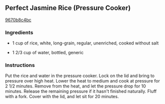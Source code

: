 ## Perfect Jasmine Rice (Pressure Cooker)

[9670b8c4bc](http://www.food.com/recipe/perfect-jasmine-rice-pressure-cooker-180640)

### Ingredients

 - 1 cup of rice, white, long-grain, regular, unenriched, cooked without salt

 - 1 2/3 cup of water, bottled, generic

### Instructions

Put the rice and water in the pressure cooker. Lock on the lid and bring to pressure over high heat. Lower the heat to medium and cook at pressure for 2 1/2 minutes. Remove from the heat, and let the pressure drop for 10 minutes. Release the remaining pressure if it hasn't finished naturally. Fluff with a fork. Cover with the lid, and let sit for 20 minutes.